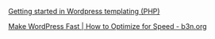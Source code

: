 
[Getting started in Wordpress templating (PHP)](https://developer.wordpress.org/themes/getting-started/)

[Make WordPress Fast | How to Optimize for Speed - b3n.org](https://b3n.org/make-wordpress-fast)
